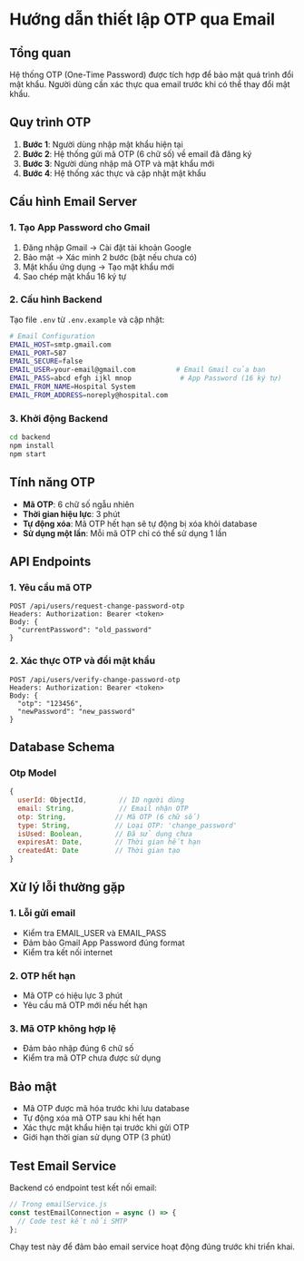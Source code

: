 # Hướng dẫn thiết lập OTP qua Email

## Tổng quan

Hệ thống OTP (One-Time Password) được tích hợp để bảo mật quá trình đổi mật khẩu. Người dùng cần xác thực qua email trước khi có thể thay đổi mật khẩu.

## Quy trình OTP

1. **Bước 1**: Người dùng nhập mật khẩu hiện tại
2. **Bước 2**: Hệ thống gửi mã OTP (6 chữ số) về email đã đăng ký
3. **Bước 3**: Người dùng nhập mã OTP và mật khẩu mới
4. **Bước 4**: Hệ thống xác thực và cập nhật mật khẩu

## Cấu hình Email Server

### 1. Tạo App Password cho Gmail

1. Đăng nhập Gmail → Cài đặt tài khoản Google
2. Bảo mật → Xác minh 2 bước (bật nếu chưa có)
3. Mật khẩu ứng dụng → Tạo mật khẩu mới
4. Sao chép mật khẩu 16 ký tự

### 2. Cấu hình Backend

Tạo file `.env` từ `.env.example` và cập nhật:

```bash
# Email Configuration
EMAIL_HOST=smtp.gmail.com
EMAIL_PORT=587
EMAIL_SECURE=false
EMAIL_USER=your-email@gmail.com          # Email Gmail của bạn
EMAIL_PASS=abcd efgh ijkl mnop            # App Password (16 ký tự)
EMAIL_FROM_NAME=Hospital System
EMAIL_FROM_ADDRESS=noreply@hospital.com
```

### 3. Khởi động Backend

```bash
cd backend
npm install
npm start
```

## Tính năng OTP

- **Mã OTP**: 6 chữ số ngẫu nhiên
- **Thời gian hiệu lực**: 3 phút
- **Tự động xóa**: Mã OTP hết hạn sẽ tự động bị xóa khỏi database
- **Sử dụng một lần**: Mỗi mã OTP chỉ có thể sử dụng 1 lần

## API Endpoints

### 1. Yêu cầu mã OTP

```
POST /api/users/request-change-password-otp
Headers: Authorization: Bearer <token>
Body: {
  "currentPassword": "old_password"
}
```

### 2. Xác thực OTP và đổi mật khẩu

```
POST /api/users/verify-change-password-otp
Headers: Authorization: Bearer <token>
Body: {
  "otp": "123456",
  "newPassword": "new_password"
}
```

## Database Schema

### Otp Model

```javascript
{
  userId: ObjectId,        // ID người dùng
  email: String,           // Email nhận OTP
  otp: String,            // Mã OTP (6 chữ số)
  type: String,           // Loại OTP: 'change_password'
  isUsed: Boolean,        // Đã sử dụng chưa
  expiresAt: Date,        // Thời gian hết hạn
  createdAt: Date         // Thời gian tạo
}
```

## Xử lý lỗi thường gặp

### 1. Lỗi gửi email

- Kiểm tra EMAIL_USER và EMAIL_PASS
- Đảm bảo Gmail App Password đúng format
- Kiểm tra kết nối internet

### 2. OTP hết hạn

- Mã OTP có hiệu lực 3 phút
- Yêu cầu mã OTP mới nếu hết hạn

### 3. Mã OTP không hợp lệ

- Đảm bảo nhập đúng 6 chữ số
- Kiểm tra mã OTP chưa được sử dụng

## Bảo mật

- Mã OTP được mã hóa trước khi lưu database
- Tự động xóa mã OTP sau khi hết hạn
- Xác thực mật khẩu hiện tại trước khi gửi OTP
- Giới hạn thời gian sử dụng OTP (3 phút)

## Test Email Service

Backend có endpoint test kết nối email:

```javascript
// Trong emailService.js
const testEmailConnection = async () => {
  // Code test kết nối SMTP
};
```

Chạy test này để đảm bảo email service hoạt động đúng trước khi triển khai.

